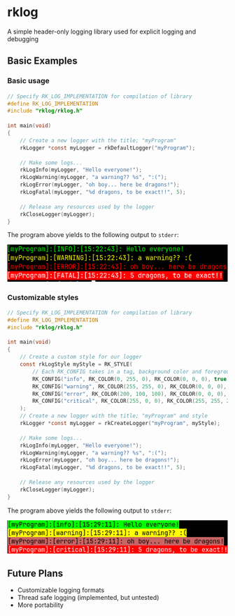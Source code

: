 # rklog

A simple header-only logging library used for explicit logging and debugging

## Basic Examples

### Basic usage

```c
// Specify RK_LOG_IMPLEMENTATION for compilation of library
#define RK_LOG_IMPLEMENTATION
#include "rklog/rklog.h"

int main(void)
{
    // Create a new logger with the title; "myProgram"
    rkLogger *const myLogger = rkDefaultLogger("myProgram");

    // Make some logs...
    rkLogInfo(myLogger, "Hello everyone!");
    rkLogWarning(myLogger, "a warning?? %s", ":(");
    rkLogError(myLogger, "oh boy... here be dragons!");
    rkLogFatal(myLogger, "%d dragons, to be exact!!", 5);

    // Release any resources used by the logger
    rkCloseLogger(myLogger);
}
```

The program above yields to the following output to `stderr`:

![image](resources/example.png)

### Customizable styles

```c
// Specify RK_LOG_IMPLEMENTATION for compilation of library
#define RK_LOG_IMPLEMENTATION
#include "rklog/rklog.h"

int main(void)
{
    // Create a custom style for our logger
    const rkLogStyle myStyle = RK_STYLE(
        // Each RK_CONFIG takes in a tag, background color and foreground color
        RK_CONFIG("info", RK_COLOR(0, 255, 0), RK_COLOR(0, 0, 0), true),
        RK_CONFIG("warning", RK_COLOR(255, 255, 0), RK_COLOR(0, 0, 0), true),
        RK_CONFIG("error", RK_COLOR(200, 100, 100), RK_COLOR(0, 0, 0), true),
        RK_CONFIG("critical", RK_COLOR(255, 0, 0), RK_COLOR(255, 255, 255), true)
    );
    // Create a new logger with the title; "myProgram" and style
    rkLogger *const myLogger = rkCreateLogger("myProgram", myStyle);

    // Make some logs...
    rkLogInfo(myLogger, "Hello everyone!");
    rkLogWarning(myLogger, "a warning?? %s", ":(");
    rkLogError(myLogger, "oh boy... here be dragons!");
    rkLogFatal(myLogger, "%d dragons, to be exact!!", 5);

    // Release any resources used by the logger
    rkCloseLogger(myLogger);
}
```

The program above yields the following output to `stderr`:

![image](resources/example2.png)


## Future Plans

- Customizable logging formats
- Thread safe logging (implemented, but untested)
- More portability